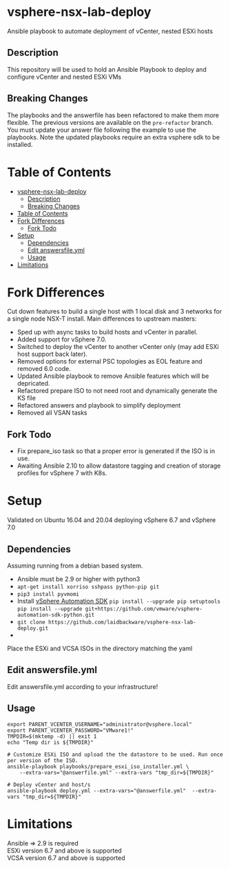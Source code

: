 # vsphere-nsx-lab-deploy
Ansible playbook to automate deployment of vCenter, nested ESXi hosts

## Description

This repository will be used to hold an Ansible Playbook to deploy and configure vCenter and nested ESXi VMs 

## Breaking Changes
The playbooks and the answerfile has been refactored to make them more flexible. The previous versions are available on the `pre-refactor` branch. You must update your answer file following the example to use the playbooks. Note the updated playbooks require an extra vsphere sdk to be installed.

# Table of Contents

- [vsphere-nsx-lab-deploy](#vsphere-nsx-lab-deploy)
  - [Description](#description)
  - [Breaking Changes](#breaking-changes)
- [Table of Contents](#table-of-contents)
- [Fork Differences](#fork-differences)
  - [Fork Todo](#fork-todo)
- [Setup](#setup)
  - [Dependencies](#dependencies)
  - [Edit answersfile.yml](#edit-answersfileyml)
  - [Usage](#usage)
- [Limitations](#limitations)

# Fork Differences
Cut down features to build a single host with 1 local disk and 3 networks for a single node NSX-T install.
Main differences to upstream masters:
- Sped up with async tasks to build hosts and vCenter in parallel. 
- Added support for vSphere 7.0. 
- Switched to deploy the vCenter to another vCenter only (may add ESXi host support back later). 
- Removed options for external PSC topologies as EOL feature and removed 6.0 code.
- Updated Ansible playbook to remove Ansible features which will be depricated.
- Refactored prepare ISO to not need root and dynamically generate the KS file
- Refactored answers and playbook to simplify deployment
- Removed all VSAN tasks

## Fork Todo
- Fix prepare_iso task so that a proper error is generated if the ISO is in use.
- Awaiting Ansible 2.10 to allow datastore tagging and creation of storage profiles for vSphere 7 with K8s.

# Setup

Validated on Ubuntu 16.04 and 20.04 deploying vSphere 6.7 and vSphere 7.0

## Dependencies
Assuming running from a debian based system.
- Ansible must be 2.9 or higher with python3
- `apt-get install xorriso sshpass python-pip git`
- `pip3 install pyvmomi`
- Install [vSphere Automation SDK](https://github.com/vmware/vsphere-automation-sdk-python)
    `pip install --upgrade pip setuptools`
    `pip install --upgrade git+https://github.com/vmware/vsphere-automation-sdk-python.git`
- `git clone https://github.com/laidbackware/vsphere-nsx-lab-deploy.git`
- 

Place the ESXi and VCSA ISOs in the directory matching the yaml <br/>

## Edit answersfile.yml

Edit answersfile.yml according to your infrastructure!

## Usage

```
export PARENT_VCENTER_USERNAME="administrator@vsphere.local"
export PARENT_VCENTER_PASSWORD="VMware1!"
TMPDIR=$(mktemp -d) || exit 1
echo "Temp dir is ${TMPDIR}"

# Customize ESXi ISO and upload the the datastore to be used. Run once per version of the ISO.
ansible-playbook playbooks/prepare_esxi_iso_installer.yml \
    --extra-vars="@answerfile.yml" --extra-vars "tmp_dir=${TMPDIR}"

# Deploy vCenter and host/s
ansible-playbook deploy.yml --extra-vars="@answerfile.yml"  --extra-vars "tmp_dir=${TMPDIR}"
```

# Limitations
Ansible => 2.9 is required <br/>
ESXi version 6.7 and above is supported <br/>
VCSA version 6.7 and above is supported <br/>